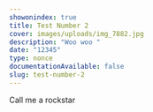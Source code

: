 ```yaml
---
showonindex: true
title: Test Number 2
cover: images/uploads/img_7882.jpg
description: "Woo woo "
date: "12345"
type: nonce
documentationAvailable: false
slug: test-number-2
---
```

Call me a rockstar